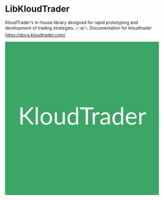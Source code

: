 # LibKloudTrader
KloudTrader's in-house library designed for rapid prototyping and development of trading strategies. 📈📊📉
Documentation for kloudtrader https://docs.kloudtrader.com/

[![KloudTrader](kloudtrader.png)](https://kloudtrader.com)
